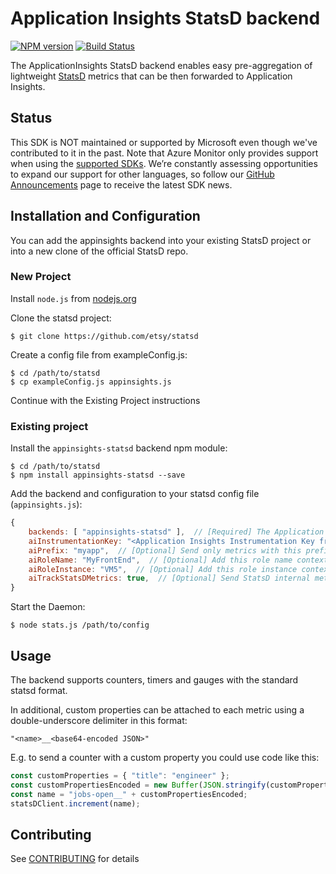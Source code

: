 # Application Insights StatsD backend

[![NPM version](https://badge.fury.io/js/appinsights-statsd.svg)](http://badge.fury.io/js/appinsights-statsd)
[![Build Status](https://travis-ci.org/Microsoft/ApplicationInsights-statsd.svg?branch=master)](https://travis-ci.org/Microsoft/ApplicationInsights-statsd)

The ApplicationInsights StatsD backend enables easy pre-aggregation of lightweight [StatsD](https://github.com/etsy/statsd) metrics that can be then forwarded to Application Insights.

## Status
This SDK is NOT maintained or supported by Microsoft even though we've contributed to it in the past. Note that Azure Monitor only provides support when using the [supported SDKs](https://docs.microsoft.com/en-us/azure/azure-monitor/app/platforms#unsupported-community-sdks). We’re constantly assessing opportunities to expand our support for other languages, so follow our [GitHub Announcements](https://github.com/microsoft/ApplicationInsights-Announcements/issues) page to receive the latest SDK news.

## Installation and Configuration

You can add the appinsights backend into your existing StatsD project or into a new clone of the official StatsD repo.

### New Project

Install `node.js` from [nodejs.org](https://nodejs.org)

Clone the statsd project:

    $ git clone https://github.com/etsy/statsd
    
Create a config file from exampleConfig.js:

    $ cd /path/to/statsd
    $ cp exampleConfig.js appinsights.js
    
Continue with the Existing Project instructions 
    
### Existing project

Install the `appinsights-statsd` backend npm module:

    $ cd /path/to/statsd
    $ npm install appinsights-statsd --save

Add the backend and configuration to your statsd config file (`appinsights.js`):

```js
{
    backends: [ "appinsights-statsd" ],  // [Required] The Application Insighst StatsD backend
    aiInstrumentationKey: "<Application Insights Instrumentation Key from https://portal.azure.com>",  // [Required] Your instrumentation key
    aiPrefix: "myapp",  // [Optional] Send only metrics with this prefix
    aiRoleName: "MyFrontEnd",  // [Optional] Add this role name context tag to every metric
    aiRoleInstance: "VM5",  // [Optional] Add this role instance context tag to every metric
    aiTrackStatsDMetrics: true,  // [Optional] Send StatsD internal metrics to Application Insights
}
```

Start the Daemon:  

    $ node stats.js /path/to/config
    
## Usage

The backend supports counters, timers and gauges with the standard statsd format.

In additional, custom properties can be attached to each metric using a double-underscore delimiter in this format:

```
"<name>__<base64-encoded JSON>"
```

E.g. to send a counter with a custom property you could use code like this:

```js
const customProperties = { "title": "engineer" };
const customPropertiesEncoded = new Buffer(JSON.stringify(customProperties)).toString("base64");
const name = "jobs-open__" + customPropertiesEncoded;
statsDClient.increment(name);
```
   
## Contributing

See [CONTRIBUTING](CONTRIBUTING.md) for details
